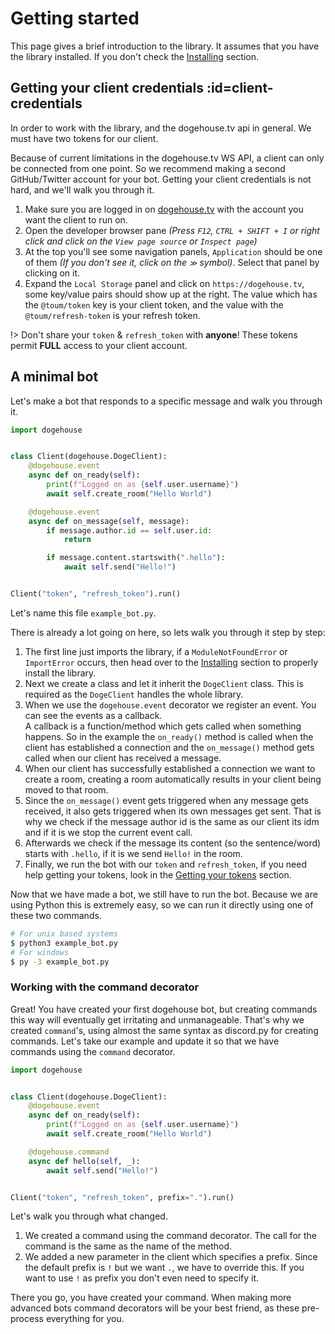 # Getting started

This page gives a brief introduction to the library. It assumes that you have the library installed. If you don't check
the [Installing](intro?id=installing) section.

## Getting your client credentials :id=client-credentials

In order to work with the library, and the dogehouse.tv api in general. We must have two tokens for our client.

Because of current limitations in the dogehouse.tv WS API, a client can only be connected from one point. So we
recommend making a second GitHub/Twitter account for your bot. Getting your client credentials is not hard, and we'll
walk you through it.

1. Make sure you are logged in on [dogehouse.tv](https://dogehouse.tv) with the account you want the client to run on.
2. Open the developer browser pane *(Press `F12`, `CTRL + SHIFT + I` or right click and click on the `View page source`
   or `Inspect page`)*
3. At the top you'll see some navigation panels, `Application` should be one of them *(If you don't see it, click on
   the `≫` symbol)*. Select that panel by clicking on it.
4. Expand the `Local Storage` panel and click on `https://dogehouse.tv`, some key/value pairs should show up at the
   right. The value which has the `@toum/token` key is your client token, and the value with the `@toum/refresh-token`
   is your refresh token.

!> Don't share your `token` & `refresh_token` with **anyone**! These tokens permit **FULL** access to your client
account.

## A minimal bot

Let's make a bot that responds to a specific message and walk you through it.

```py
import dogehouse


class Client(dogehouse.DogeClient):
    @dogehouse.event
    async def on_ready(self):
        print(f"Logged on as {self.user.username}")
        await self.create_room("Hello World")

    @dogehouse.event
    async def on_message(self, message):
        if message.author.id == self.user.id:
            return

        if message.content.startswith(".hello"):
            await self.send("Hello!")


Client("token", "refresh_token").run()
```

Let's name this file `example_bot.py`.

There is already a lot going on here, so lets walk you through it step by step:

1. The first line just imports the library, if a `ModuleNotFoundError` or `ImportError` occurs, then head over to
   the [Installing](intro?id=installing) section to properly install the library.
2. Next we create a class and let it inherit the `DogeClient` class. This is required as the `DogeClient` handles the
   whole library.
3. When we use the `dogehouse.event` decorator we register an event. You can see the events as a callback.  
   A callback is a function/method which gets called when something happens. So in the example the `on_ready()` method
   is called when the client has established a connection and the `on_message()` method gets called when our client has
   received a message.
4. When our client has successfully established a connection we want to create a room, creating a room automatically
   results in your client being moved to that room.
5. Since the `on_message()` event gets triggered when any message gets received, it also gets triggered when its own
   messages get sent. That is why we check if the message author id is the same as our client its idm and if it is we
   stop the current event call.
6. Afterwards we check if the message its content (so the sentence/word) starts with `.hello`, if it is we send `Hello!`
   in the room.
7. Finally, we run the bot with our `token` and `refresh_token`, if you need help getting your tokens, look in
   the [Getting your tokens](quickstart?id=client-credentials) section.

Now that we have made a bot, we still have to run the bot. Because we are using Python this is extremely easy, so we can
run it directly using one of these two commands.

```bash
# For unix based systems
$ python3 example_bot.py
# For windows
$ py -3 example_bot.py
```

### Working with the command decorator

Great! You have created your first dogehouse bot, but creating commands this way will eventually get irritating and
unmanageable. That's why we created `command`'s, using almost the same syntax as discord.py for creating commands. Let's
take our example and update it so that we have commands using the `command` decorator.

```py
import dogehouse


class Client(dogehouse.DogeClient):
    @dogehouse.event
    async def on_ready(self):
        print(f"Logged on as {self.user.username}")
        await self.create_room("Hello World")

    @dogehouse.command
    async def hello(self, _):
        await self.send("Hello!")


Client("token", "refresh_token", prefix=".").run()
```

Let's walk you through what changed.

1. We created a command using the command decorator. The call for the command is the same as the name of the method.
2. We added a new parameter in the client which specifies a prefix. Since the default prefix is `!` but we want `.`, we
   have to override this. If you want to use `!` as prefix you don't even need to specify it.

There you go, you have created your command. When making more advanced bots command decorators will be your best friend,
as these pre-process everything for you.
